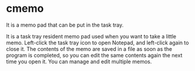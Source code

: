 # cmemo
It is a memo pad that can be put in the task tray.

It is a task tray resident memo pad used when you want to take a little memo.
Left-click the task tray icon to open Notepad, and left-click again to close it.
The contents of the memo are saved in a file as soon as the program is completed, so you can edit the same contents again the next time you open it.
You can manage and edit multiple memos.
